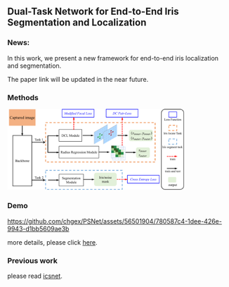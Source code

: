 

## Dual-Task Network for End-to-End Iris Segmentation and Localization

### News:
In this work, we present a new framework for end-to-end iris localization and segmentation. 

The paper link will be updated in the near future.

### Methods

<img src="__md__/IrisDtNet-arch.png" width="80%">


### Demo

https://github.com/chgex/PSNet/assets/56501904/780587c4-1dee-426e-9943-d1bb5609ae3b


more details, please click [here](./demo/).


### Previous work

please read [icsnet](./ICSNet/).




